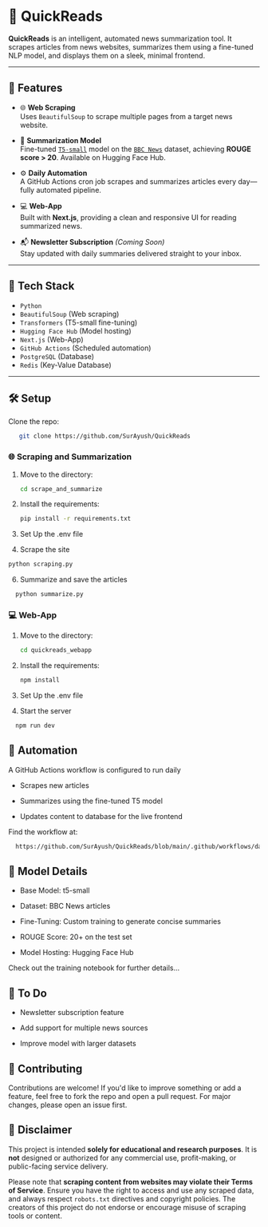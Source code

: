 # 📰 QuickReads

**QuickReads** is an intelligent, automated news summarization tool. It scrapes articles from news websites, summarizes them using a fine-tuned NLP model, and displays them on a sleek, minimal frontend.

---

## 🚀 Features

- 🌐 **Web Scraping**  
  Uses `BeautifulSoup` to scrape multiple pages from a target news website.

- 🧠 **Summarization Model**  
  Fine-tuned [`T5-small`](https://huggingface.co/SurAyush/news-summarizer-t5) model on the [`BBC News`](https://huggingface.co/datasets/SurAyush/News_Summary_Dataset) dataset, achieving **ROUGE score > 20**. Available on Hugging Face Hub.

- ⚙️ **Daily Automation**  
  A GitHub Actions cron job scrapes and summarizes articles every day—fully automated pipeline.

- 💻 **Web-App**  
  Built with **Next.js**, providing a clean and responsive UI for reading summarized news.

- 📬 **Newsletter Subscription** *(Coming Soon)*  
  Stay updated with daily summaries delivered straight to your inbox.

---

## 🧰 Tech Stack

- `Python` 
- `BeautifulSoup` (Web scraping)
- `Transformers` (T5-small fine-tuning)
- `Hugging Face Hub` (Model hosting)
- `Next.js` (Web-App)
- `GitHub Actions` (Scheduled automation)
- `PostgreSQL` (Database)
- `Redis` (Key-Value Database)

---

## 🛠️ Setup

Clone the repo:
```bash
   git clone https://github.com/SurAyush/QuickReads
```

### 🌐 Scraping and Summarization

1. Move to the directory:
   ```bash
   cd scrape_and_summarize
   ```

2. Install the requirements:
   ```bash
   pip install -r requirements.txt
   ```

3. Set Up the .env file

4. Scrape the site
```bash
python scraping.py
```

6. Summarize and save the articles
```bash
  python summarize.py
```

### 💻 Web-App


1. Move to the directory:
   ```bash
   cd quickreads_webapp
   ```

2. Install the requirements:
   ```bash
   npm install
   ```

3. Set Up the .env file

4. Start the server
```bash
  npm run dev
```


## 🤖 Automation

A GitHub Actions workflow is configured to run daily

- Scrapes new articles

- Summarizes using the fine-tuned T5 model

- Updates content to database for the live frontend


Find the workflow at:
```bash
  https://github.com/SurAyush/QuickReads/blob/main/.github/workflows/daily_run.yml
```


## 🧠 Model Details

- Base Model: t5-small

- Dataset: BBC News articles

- Fine-Tuning: Custom training to generate concise summaries

- ROUGE Score: 20+ on the test set

- Model Hosting: Hugging Face Hub

Check out the training notebook for further details...



## 📌 To Do

- Newsletter subscription feature

- Add support for multiple news sources

- Improve model with larger datasets



## 🙌 Contributing

Contributions are welcome! If you'd like to improve something or add a feature, feel free to fork the repo and open a pull request. For major changes, please open an issue first.


## 🛑 Disclaimer

This project is intended **solely for educational and research purposes**. It is **not** designed or authorized for any commercial use, profit-making, or public-facing service delivery.

Please note that **scraping content from websites may violate their Terms of Service**. Ensure you have the right to access and use any scraped data, and always respect `robots.txt` directives and copyright policies. The creators of this project do not endorse or encourage misuse of scraping tools or content.
